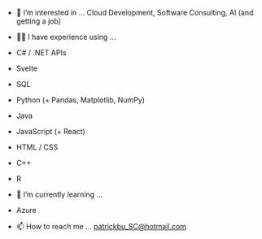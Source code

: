 - 👀 I’m interested in ... Cloud Development, Software Consulting, AI (and getting a job)
  
- 👨‍💻 I have experience using ...
-   C# / .NET APIs
-   Svelte
-   SQL
-   Python (+ Pandas, Matplotlib, NumPy)
-   Java
-   JavaScript (+ React)
-   HTML / CSS
-   C++
-   R
  
- 🌱 I’m currently learning ...
-   Azure
  
- 📫 How to reach me ... patrickbu_SC@hotmail.com
